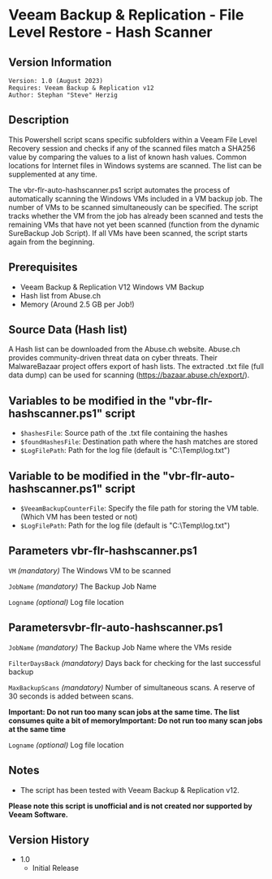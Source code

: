 # Veeam Backup & Replication - File Level Restore - Hash Scanner

## Version Information
~~~~
Version: 1.0 (August 2023)
Requires: Veeam Backup & Replication v12
Author: Stephan "Steve" Herzig
~~~~

## Description
This Powershell script scans specific subfolders within a Veeam File Level Recovery session and checks if any of the scanned files match a SHA256 value by comparing the values to a list of known hash values. Common locations for Internet files in Windows systems are scanned. The list can be supplemented at any time.

The vbr-flr-auto-hashscanner.ps1 script automates the process of automatically scanning the Windows VMs included in a VM backup job. The number of VMs to be scanned simultaneously can be specified. The script tracks whether the VM from the job has already been scanned and tests the remaining VMs that have not yet been scanned (function from the dynamic SureBackup Job Script). If all VMs have been scanned, the script starts again from the beginning.

## Prerequisites
- Veeam Backup & Replication V12 Windows VM Backup
- Hash list from Abuse.ch
- Memory (Around 2.5 GB per Job!)

## Source Data (Hash list)
A Hash list can be downloaded from the Abuse.ch website. Abuse.ch provides community-driven threat data on cyber threats. Their MalwareBazaar project offers export of hash lists. The extracted .txt file (full data dump) can be used for scanning (https://bazaar.abuse.ch/export/).

## Variables to be modified in the "vbr-flr-hashscanner.ps1" script
- `$hashesFile`:      Source path of the .txt file containing the hashes
- `$foundHashesFile`: Destination path where the hash matches are stored
- `$LogFilePath`:     Path for the log file (default is "C:\Temp\log.txt")

## Variable to be modified in the "vbr-flr-auto-hashscanner.ps1" script 
- `$VeeamBackupCounterFile`: Specify the file path for storing the VM table. (Which VM has been tested or not)
- `$LogFilePath`:            Path for the log file (default is "C:\Temp\log.txt")

## Parameters vbr-flr-hashscanner.ps1
  `VM`
_(mandatory)_ The Windows VM to be scanned

  `JobName`
_(mandatory)_ The Backup Job Name

  `Logname`
_(optional)_ Log file location

## Parametersvbr-flr-auto-hashscanner.ps1
`JobName`
_(mandatory)_ The Backup Job Name where the VMs reside

`FilterDaysBack`
_(mandatory)_ Days back for checking for the last successful backup

`MaxBackupScans`
_(mandatory)_ Number of simultaneous scans. A reserve of 30 seconds is added between scans.

**Important: Do not run too many scan jobs at the same time. The list consumes quite a bit of memoryImportant: Do not run too many scan jobs at the same time** 

  `Logname`
_(optional)_ Log file location

## Notes

- The script has been tested with Veeam Backup & Replication v12.

**Please note this script is unofficial and is not created nor supported by Veeam Software.**

## Version History
- 1.0
  - Initial Release
